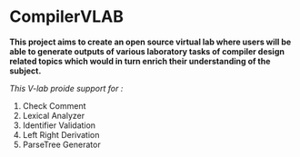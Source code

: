 # CompilerVLAB

**This project aims to create an open source virtual lab where users will be able to generate outputs of various
laboratory tasks of compiler design related topics which would in turn enrich their understanding of the subject.**

*This V-lab proide support for :*

1) Check Comment
2) Lexical Analyzer
3) Identifier Validation
4) Left Right Derivation
5) ParseTree Generator

